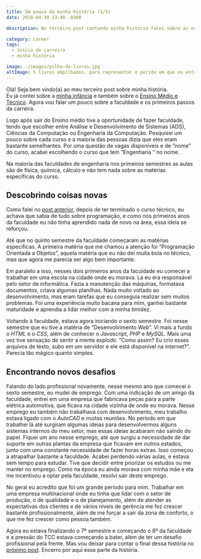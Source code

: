 ```yaml
---
title: Um pouco da minha história (3/5)
date: 2018-04-30 13:48 -0300

description: No terceiro post contando minha história falei sobre as experiências na faculdade, desde como foi a decisão do curso até o começo do TCC.'

category: career
tags:
  - início de carreira
  - minha história

image: ./images/pilha-de-livros.jpg
altImage: 5 livros empilhados, para representar o perído em que eu estava na faculdade.
---
```


Olá! Seja bem vindo(a) ao meu terceiro post sobre minha história.  
Eu já contei sobre a [minha infância](/um-pouco-da-minha-historia-1-5) e também sobre o [Ensino Médio e Técnico](/um-pouco-da-minha-historia-2-5). Agora vou falar um pouco sobre a faculdade e os primeiros passos da carreira.

<!-- end_excerpt -->

Logo após sair do Ensino médio tive a oportunidade de fazer faculdade, tendo que escolher entre Análise e Desenvolvimento de Sistemas (ADS), Ciências da Computação ou Engenharia da Computação. Pesquisei um pouco sobre cada curso e a maioria das pessoas dizia que eles eram bastante semelhantes. Por uma questão de vagas disponíveis e de “nome” do curso, acabei escolhendo o curso que tem “Engenharia “ no nome.

Na maioria das faculdades de engenharia nos primeiros semestres as aulas são de física, química, cálculo e não tem nada sobre as matérias específicas do curso.

## Descobrindo coisas novas

Como falei no [post anterior](/um-pouco-da-minha-historia-2-5), depois de ter terminado o curso técnico, eu achava que sabia de tudo sobre programação, e como nos primeiros anos da faculdade eu não tinha aprendido nada de novo na área, essa ideia se reforçou.

Até que no quinto semestre da faculdade começaram as matérias específicas. A primeira matéria que me chamou a atenção foi “Programação Orientada a Objetos”, aquela matéria que eu não dei muita bola no técnico, mas que agora me parecia ser algo bem importante.

Em paralelo a isso, nesses dois primeiros anos da faculdade eu comecei a trabalhar em uma escola na cidade onde eu morava. Lá eu era responsável pelo setor de informática. Fazia a manutenção das máquinas, formatava documentos, criava algumas planilhas. Nada muito voltado ao desenvolvimento, mas eram tarefas que eu conseguia realizar sem muitos problemas. Foi uma experiência muito bacana para mim, ganhei bastante maturidade e aprendia a lidar melhor com a minha timidez.

Voltando à faculdade, estava agora iniciando o sexto semestre. Foi nesse semestre que eu tive a matéria de “Desenvolvimento _Web_”. Vi mais a fundo o _HTML_ e o _CSS_, além de conhecer o _Javascript_, _PHP_ e _MySQL_. Mais uma vez tive sensação de sentir a mente explodir. “Como assim? Eu crio esses arquivos de texto, subo em um servidor e ele está disponível na internet?”. Parecia tão mágico quanto simples.

## Encontrando novos desafios

Falando do lado profissional novamente, nesse mesmo ano que comecei o sexto semestre, eu mudei de emprego. Com uma indicação de um amigo da faculdade, entrei em uma empresa que fabricava peças para a parte elétrica automotiva, que ficava na cidade vizinha de onde eu morava. Nesse emprego eu também não trabalhava com desenvolvimento, meu trabalho estava ligado com o _AutoCAD_ e muitas reuniões. No período em que trabalhei lá até surgiram algumas ideias para desenvolvermos alguns sistemas internos do meu setor, mas essas ideias acabaram não saindo do papel. Fiquei um ano nesse emprego, até que surgiu a necessidade de dar suporte em outras plantas da empresa que ficavam em outros estados, junto com uma constante necessidade de fazer horas extras. Isso começou a atrapalhar bastante a faculdade. Acabei perdendo várias aulas, e estava sem tempo para estudar. Tive que decidir entre priorizar os estudos ou me manter no emprego. Como na época eu ainda morava com minha mãe e ela me incentivou a optar pela faculdade, resolvi sair deste emprego.

No geral eu acredito que foi um grande período para mim. Trabalhar em uma empresa multinacional onde eu tinha que lidar com o setor de produção, o de qualidade e o de planejamento, além de atender as expectativas dos clientes e de vários níveis de gerência me fez crescer bastante profissionalmente, além de me forçar a sair da zona de conforto, o que me fez crescer como pessoa também.

Agora eu estava finalizando o 7º semestre e começando o 8º da faculdade e a pressão do TCC estava começando a bater, além de ter um desafio profissional pela frente. Mas vou deixar para contar o final dessa história no [próximo post](/um-pouco-da-minha-historia-4-5). Encerro por aqui essa parte da história.

